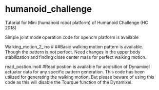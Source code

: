 # humanoid_challenge
Tutorial for Mini (humanoid robot platform) of Humanoid Challenge (HC 2018)

Simple joint mode operation code for opencm platform is available

Walking_motion_2_ino #
##Basic walking motion pattern is available. Though the pattern is not perfect. Need changes in the upper body stabilization and finding close center mass for perfect walking motion.

read_postion.ino#
#Read postion is available for acqisition of Dynamixel actuator data for any specific pattern generation. This code has been utilized for generating the walking motion, But please beware of using this code as this will disable the Tourque function of the Dynamixel. 
